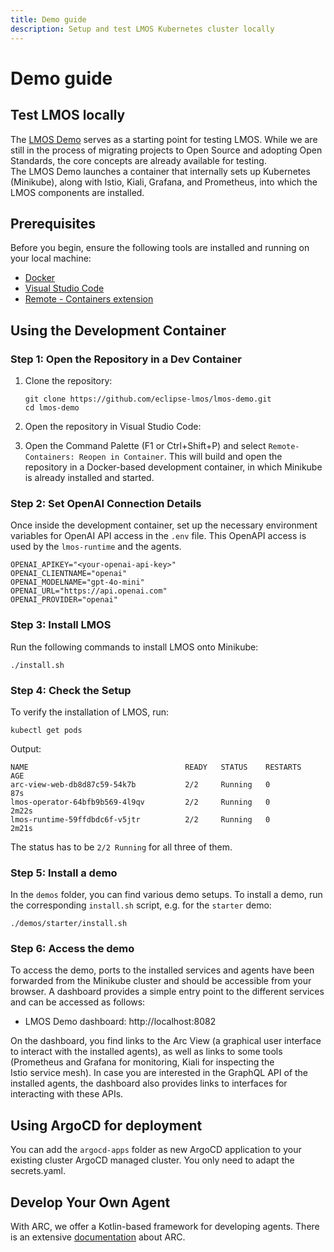 ```yaml
---
title: Demo guide
description: Setup and test LMOS Kubernetes cluster locally
---
```


# Demo guide

## Test LMOS locally

The [LMOS Demo](https://github.com/eclipse-lmos/lmos-demo) serves as a starting point for testing LMOS. While we are still in the process of migrating projects to Open Source and adopting Open Standards, the core concepts are already available for testing. <br />
The LMOS Demo launches a container that internally sets up Kubernetes (Minikube), along with Istio, Kiali, Grafana, and Prometheus, into which the LMOS components are installed.

## Prerequisites

Before you begin, ensure the following tools are installed and running on your local machine:

- [Docker](https://docs.docker.com/get-docker/)
- [Visual Studio Code](https://code.visualstudio.com/)
- [Remote - Containers extension](https://marketplace.visualstudio.com/items?itemName=ms-vscode-remote.remote-containers)

## Using the Development Container

### Step 1: Open the Repository in a Dev Container

1. Clone the repository:
    ```shell
    git clone https://github.com/eclipse-lmos/lmos-demo.git
    cd lmos-demo

2. Open the repository in Visual Studio Code:

3. Open the Command Palette (F1 or Ctrl+Shift+P) and select `Remote-Containers: Reopen in Container`. This will build and open the repository in a Docker-based development container, in which Minikube is already installed and started.

### Step 2: Set OpenAI Connection Details

Once inside the development container, set up the necessary environment variables for OpenAI API access in the `.env` file.
This OpenAPI access is used by the `lmos-runtime` and the agents.

```
OPENAI_APIKEY="<your-openai-api-key>"
OPENAI_CLIENTNAME="openai"
OPENAI_MODELNAME="gpt-4o-mini"
OPENAI_URL="https://api.openai.com"
OPENAI_PROVIDER="openai"
```

### Step 3: Install LMOS

Run the following commands to install LMOS onto Minikube:

```shell
./install.sh
```

### Step 4: Check the Setup

To verify the installation of LMOS, run:

```
kubectl get pods
```

Output:

```
NAME                                   READY   STATUS    RESTARTS   AGE
arc-view-web-db8d87c59-54k7b           2/2     Running   0          87s
lmos-operator-64bfb9b569-4l9qv         2/2     Running   0          2m22s
lmos-runtime-59ffdbdc6f-v5jtr          2/2     Running   0          2m21s
```

The status has to be `2/2 Running` for all three of them.

### Step 5: Install a demo

In the `demos` folder, you can find various demo setups.
To install a demo, run the corresponding `install.sh` script, e.g. for the `starter` demo:

```shell
./demos/starter/install.sh
```

### Step 6: Access the demo

To access the demo, ports to the installed services and agents have been forwarded from the Minikube cluster and 
should be accessible from your browser. A dashboard provides a simple entry point to the different services and can be 
accessed as follows:

* LMOS Demo dashboard: http://localhost:8082

On the dashboard, you find links to the Arc View (a graphical user interface to interact with the 
installed agents), as well as links to some tools (Prometheus and Grafana for monitoring, Kiali for inspecting the  
Istio service mesh). In case you are interested in the GraphQL API of the installed agents, the dashboard also provides
links to interfaces for interacting with these APIs.

## Using ArgoCD for deployment

You can add the `argocd-apps` folder as new ArgoCD application to your existing cluster ArgoCD managed cluster. You only need to adapt the secrets.yaml. 

## Develop Your Own Agent

With ARC, we offer a Kotlin-based framework for developing agents. 
There is an extensive [documentation](/lmos/docs/arc/index) about ARC.

